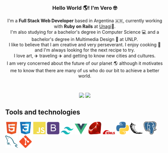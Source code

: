 <h3 align="center"> Hello World 🌎! I'm Vero 🤓</h3>

<p align="center">
  I'm a <strong>Full Stack Web Developer</strong> based in Argentina 🇦🇷, currently working with <strong>Ruby on Rails</strong> at <a        href='https://unagi.com.ar/'>Unagi</a>🧡. <br>
  I'm also studying for a bachelor's degree in Computer Science 💻 and a bachelor's degree in Multimedia Design 🎨 at UNLP. <br>
  I like to believe that I am creative and very perseverant. I enjoy cooking 🍪 and I'm always looking for the next recipe to try. <br>
  I love art, ✈️ traveling ✈️ and getting to know new cities and cultures. <br>
  I am very concerned about the future of our planet 🌎 although it motivates me to know that there are many of us who do our bit to achieve a better world.
</p>

<br/>

<p align="center">
  <a href="mailto:veronica.isoardi@gmail.com"><img src = "https://img.shields.io/badge/gmail-%23D14836.svg?&style=for-the-badge&logo=gmail&logoColor=white"></a>   
  <a href="www.linkedin.com/in/verónica-isoardi"><img src="https://img.shields.io/badge/linkedin-%230077B5.svg?&style=for-the-badge&logo=linkedin&logoColor=white"/></a>
</p>

<!--<p align ="center">
  <a href="https://github.com/anuraghazra/github-readme-stats">
    <img align="center" src="https://github-readme-stats.vercel.app/api/?username=VeroIsoardi&count_private=true&show_icons=true&theme=algolia " />
  </a>
</p>
-->

## Tools and technologies

<p align="left">
<img src="https://github.com/VeroIsoardi/VeroIsoardi/blob/main/assets/html5.svg" height="auto" width="40">

<img src="https://github.com/VeroIsoardi/VeroIsoardi/blob/main/assets/css3.svg" height="auto" width="40">

<img src="https://github.com/VeroIsoardi/VeroIsoardi/blob/main/assets/javascript.svg" height="auto" width="40">

<img src="https://github.com/VeroIsoardi/VeroIsoardi/blob/main/assets/bootstrap.svg" height="auto" width="40">

<img src="https://github.com/VeroIsoardi/VeroIsoardi/blob/main/assets/tailwindcss.svg" height="auto" width="40">

<img src="https://github.com/VeroIsoardi/VeroIsoardi/blob/main/assets/vuejs.png" height="auto" width="40">

<img src="https://github.com/VeroIsoardi/VeroIsoardi/blob/main/assets/ruby.png" height="auto" width="40">

<img src="https://github.com/VeroIsoardi/VeroIsoardi/blob/main/assets/rails.png" height="auto" width="40">

<img src="https://github.com/VeroIsoardi/VeroIsoardi/blob/main/assets/python.png" height="auto" width="40">

<img src="https://github.com/VeroIsoardi/VeroIsoardi/blob/main/assets/flask.svg" height="auto" width="40">

<img src="https://github.com/VeroIsoardi/VeroIsoardi/blob/main/assets/postgresql.svg" height="auto" width="40">

<img src="https://github.com/VeroIsoardi/VeroIsoardi/blob/main/assets/mysql.png" height="auto" width="40">

<img src="https://github.com/VeroIsoardi/VeroIsoardi/blob/main/assets/git.svg" height="auto" width="40">
</p>


